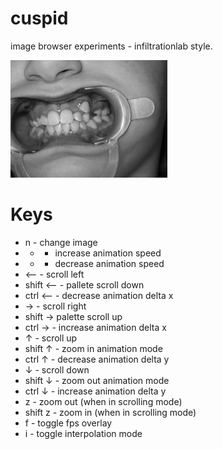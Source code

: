 # cuspid

image browser experiments - infiltrationlab style.

![alt text](https://raw.githubusercontent.com/breedx2/cuspid/master/static/cuspid.jpg "cuspid")

# Keys

* n - change image
* + - increase animation speed
* - - decrease animation speed
* ⟵ - scroll left
* shift ⟵ - pallete scroll down
* ctrl ⟵ - decrease animation delta x
* → - scroll right
* shift →  palette scroll up
* ctrl → - increase animation delta x
* ↑ - scroll up
* shift ↑ - zoom in animation mode
* ctrl ↑ - decrease animation delta y
* ↓ - scroll down
* shift ↓ - zoom out animation mode
* ctrl ↓ - increase animation delta y  
* z - zoom out (when in scrolling mode)
* shift z - zoom in (when in scrolling mode)
* f - toggle fps overlay
* i - toggle interpolation mode
